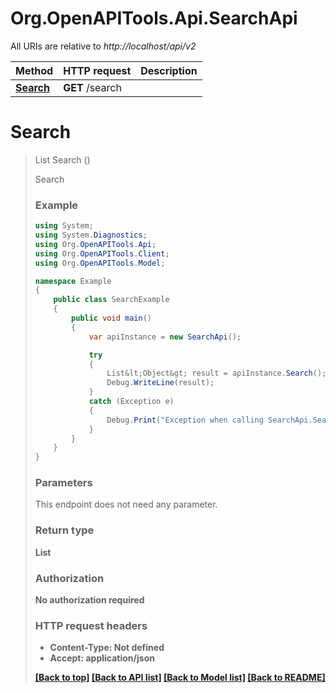 # Org.OpenAPITools.Api.SearchApi

All URIs are relative to *http://localhost/api/v2*

Method | HTTP request | Description
------------- | ------------- | -------------
[**Search**](SearchApi.md#search) | **GET** /search | 


<a name="search"></a>
# **Search**
> List<Object> Search ()



Search

### Example
```csharp
using System;
using System.Diagnostics;
using Org.OpenAPITools.Api;
using Org.OpenAPITools.Client;
using Org.OpenAPITools.Model;

namespace Example
{
    public class SearchExample
    {
        public void main()
        {
            var apiInstance = new SearchApi();

            try
            {
                List&lt;Object&gt; result = apiInstance.Search();
                Debug.WriteLine(result);
            }
            catch (Exception e)
            {
                Debug.Print("Exception when calling SearchApi.Search: " + e.Message );
            }
        }
    }
}
```

### Parameters
This endpoint does not need any parameter.

### Return type

**List<Object>**

### Authorization

No authorization required

### HTTP request headers

 - **Content-Type**: Not defined
 - **Accept**: application/json

[[Back to top]](#) [[Back to API list]](../README.md#documentation-for-api-endpoints) [[Back to Model list]](../README.md#documentation-for-models) [[Back to README]](../README.md)

